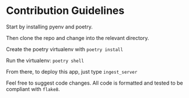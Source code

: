 # Contribution Guidelines

Start by installing pyenv and poetry.

Then clone the repo and change into the relevant directory.

Create the poetry virtualenv with `poetry install`

Run the virtualenv: `poetry shell`

From there, to deploy this app, just type `ingest_server`

Feel free to suggest code changes.
All code is formatted and tested to be compliant with `flake8`.
